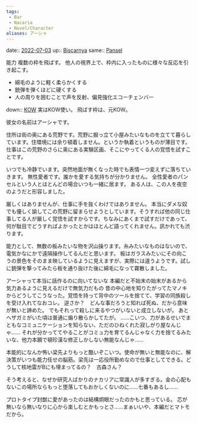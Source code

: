 ```yaml
---
tags:
 - Bar
 - Nacaria
 - Novel/Character
aliases: アーシャ
---
```


date:: [2022-07-03](Daily_Note/2022-07-03.md)
up:: [Biscarnya](Biscarnya.md)
same:: [Pansel](Pansel.md)

能力
複数の枠を飛ばす。
他人の視界上で、枠内に入ったものに様々な反応を引き起こす。
- 綿毛のように軽く柔らかくする
- 銃弾を弾くほどに硬くする
- 人の周りを囲むことで声を反射、偏見強化エコーチェンバー

down:: [KOW](KOW.md)
実はKOW使い。
飛ばす枠は、元KOW。

彼女の名前はアーシャです。

住所は街の奥にある荒野です。荒野に掘っ立て小屋みたいなものを立てて暮らしています。住環境には余り頓着しません。というか執着というものが薄目です。
仕事はこの荒野のさらに奥にある実験区画、そこにやってくる人の覚悟を試すことです。

いつでも冷静でいます。突然地面が無くなった時でも表情一つ変えずに落ちていきます。
無性愛者です。誰かを愛する気持ちが分かりません。
全性愛者のパンセルという人とほとんどの場合いつも一緒に居ます。
ある人は、この人を夜空のようだと形容しました。

厳しくはありませんが、仕事に手を抜くわけではありません。
本当にダメな奴でも優しく諭してこの荒野に留まらせようとしています。そうすれば他の同じ仕事してる人が厳しく覚悟を試すからです。ちなみにあくまで試すだけであって、何が駄目でどうすればよかったとかはほとんど語ってくれません。訊かれても渋ります。

能力として、無数の板みたいな物を沢山操ります。糸みたいなものはないので、電気かなにかで遠隔操作してるんだと思います。
板はガラスみたいにその向こうの景色をそのまま映しているように見えますが、実際には違うようです。試しに銃弾を撃ってみたら板を通り抜けた後に綿毛になって霧散しました。



アーシャって本当に話作るのに向いてないな
本編だと不始末の始末があるから気力あるように見えるだけで無気力だもの
昔の中心地を知りたがってたマノキからどうしてこうなった。覚悟を持って背中のツールを捨てて、学習の同族殺しを受け入れてなおコレ。
逆さか？　どんな事だろうと知れば死ぬ、だから意味が無いと諦めた。
でもそれって殺しに来るやつがいないと成立しないが。
あとヘザガミがいた頃は普通に煽り散らかしてたが。
……こいつ、力があるせいでまともなコミュニケーションを知らない、ただのひねくれた寂しがり屋なんじゃ……
それが分かっててやることがコミュ力を育てるんじゃなく力を捨てるみたいな、他力本願で頓珍漢な修正しかしない無能なんじゃ……

本能的になんか怖い梁先よりもっと酷いぞこいつ。使命が無いと無能なのに、解決策がいつも能力任せの脳筋。梁先は一応役所勤めなので仕事としてできる。どうして核地雷がBにも埋まってるの？　古森さん？

そう考えると、なぜか研究人ばかりのナカリアに常識人が多すぎる。金の心配もないこの場所ならもっと堕落してもおかしくないのに……七番もあるし……

プロトタイプ封獣に愛があったのは結構炯眼だったのかもと思っている。
芯が無いなら無いなりに心から楽しむとかもっとさ……まぁいいや、本編だとマトモだから。
